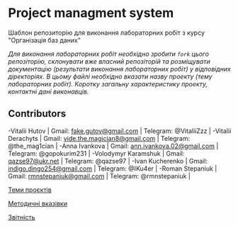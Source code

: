 # Project managment system

Шаблон репозиторію для виконання лабораторних робіт з курсу "Організація баз даних"

*Для виконання лабораторних робіт необхідно зробити ```fork``` цього репозіторію, склонувати вже власний репозіторій та розміщувати документацію (результати виконання лабораторних робіт) у відповідних діректоріях. 
В цьому файлі необхідно вказати назву проекту (тему лабораторних робіт). Коротку загальну характеристику
проекту, контактні дані виконавців.*

## Contributors
-Vitalii Hutov | Gmail: fake.gutov@gmail.com | Telegram: @VitaliiZzz |
-Vitalii Derachyts | Gmail: vide.the.magician8@gmail.com | Telegram: @the_mag1cian |
-Anna Ivankova | Gmail: ann.ivankova.02@gmail.com | Telegram: @gopokurim231 |
-Volodymyr Karamshuk | Gmail: qazse97@ukr.net | Telegram: @qazse97 |
-Ivan Kucherenko | Gmail: indigo.dingo254@gmail.com | Telegram: @IKu4er |
-Roman Stepaniuk | Gmail: rmnstepaniuk@gmail.com | Telegram: @rmnstepaniuk |

[Теми проєктів](./guidelines/themes.md)

[Методичні вказівки](./guidelines/guidelines.md)

[Звітність](https://docs.google.com/spreadsheets/d/1ePb9OBB7ox0E5-GAh2r6ZU3j--PpAROCUfqzA17kL20/edit?usp=sharing)
